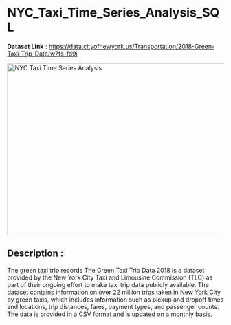 # NYC_Taxi_Time_Series_Analysis_SQL

<b>Dataset Link</b> : https://data.cityofnewyork.us/Transportation/2018-Green-Taxi-Trip-Data/w7fs-fd9i

<img src="https://github.com/Ankit1032/NYC_Taxi_Time_Series_Analysis_SQL/assets/37772760/73eb3a56-6d4a-47cc-ba97-333b97fa5545" alt="NYC Taxi Time Series Analysis" width="650" height="400">

## Description : 
The green taxi trip records 
The Green Taxi Trip Data 2018 is a dataset provided by the New York City Taxi and Limousine Commission (TLC) as part of their ongoing effort to make taxi trip data publicly available. The dataset contains information on over 22 million trips taken in New York City by green taxis, which includes information such as pickup and dropoff times and locations, trip distances, fares, payment types, and passenger counts. The data is provided in a CSV format and is updated on a monthly basis.






